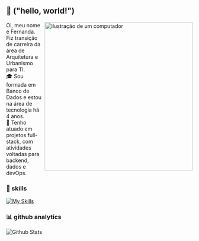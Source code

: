 ## 💜 ("hello, world!")


<img src="https://raw.githubusercontent.com/MicaelliMedeiros/micaellimedeiros/master/image/computer-illustration.png" alt="ilustração de um computador" min-width="100px" max-width="200px" width="400px" align="right">


Oi, meu nome é Fernanda. Fiz transição de carreira da área de Arquitetura e Urbanismo para TI.  
🎓 Sou formada em Banco de Dados e estou na área de tecnologia há 4 anos.  
💼 Tenho atuado em projetos full-stack, com atividades voltadas para backend, dados e devOps.  


### 🚀 skills
[![My Skills](https://skillicons.dev/icons?i=git,linux,nodejs,mongodb,py,grafana,aws,cassandra)](https://skillicons.dev) 


### 📊 github analytics
<img align="left" src="https://github-readme-streak-stats.herokuapp.com/?user=femoli&theme=dark&hide_border=false" alt="Github Stats"/>
